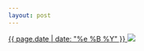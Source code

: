 ```yaml
---
layout: post
---
```


<p>
  <a href="/111">
    <time>{{ page.date | date: "%e %B %Y" }}</time>
    <img src="{{ site.assets_url }}/111.jpg">
  </a>
  
</p>
